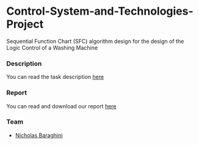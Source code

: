 # Control-System-and-Technologies-Project
Sequential Function Chart (SFC) algorithm design for the design of the Logic Control of a Washing Machine

### Description
You can read the task description [here](https://github.com/NicholasBaraghini/Control-System-and-Technologies-Project/files/7914153/Testo_report_WASHING_MACHINE.docx)

### Report
You can read and download our report [here](https://github.com/NicholasBaraghini/Control-System-and-Technologies-Project/files/7914130/WASHING_MACHINE_CST_project.pdf)

### Team
- [Nicholas Baraghini](https://github.com/NicholasBaraghini) 
